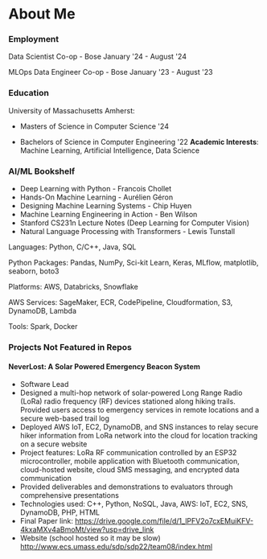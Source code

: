 # About Me

### Employment
  Data Scientist Co-op - Bose January '24 - August '24
  
  MLOps Data Engineer Co-op - Bose  January '23 - August '23

### Education

University of Massachusetts Amherst:

  - Masters of Science in Computer Science '24

  - Bachelors of Science in Computer Engineering '22
**Academic Interests**: Machine Learning, Artificial Intelligence, Data Science


### AI/ML Bookshelf
- Deep Learning with Python - Francois Chollet
- Hands-On Machine Learning - Aurélien Géron
- Designing Machine Learning Systems - Chip Huyen
- Machine Learning Engineering in Action - Ben Wilson
- Stanford CS231n Lecture Notes (Deep Learning for Computer Vision)
- Natural Language Processing with Transformers - Lewis Tunstall

Languages: Python, C/C++, Java, SQL

Python Packages: Pandas, NumPy, Sci-kit Learn, Keras, MLflow, matplotlib, seaborn, boto3

Platforms: AWS, Databricks, Snowflake

AWS Services: SageMaker, ECR, CodePipeline, Cloudformation, S3, DynamoDB, Lambda

Tools: Spark, Docker

### Projects Not Featured in Repos
#### NeverLost: A Solar Powered Emergency Beacon System
- Software Lead
- Designed a multi-hop network of solar-powered Long Range Radio (LoRa) radio frequency (RF) devices stationed along hiking trails.
Provided users access to emergency services in remote locations and a secure web-based trail log
- Deployed AWS IoT, EC2, DynamoDB, and SNS instances to relay secure hiker information from
LoRa network into the cloud for location tracking on a secure website
- Project features: LoRa RF communication controlled by an ESP32 microcontroller, mobile application with Bluetooth communication, cloud-hosted website, cloud SMS messaging, and encrypted data communication
- Provided deliverables and demonstrations to evaluators through comprehensive presentations
- Technologies used: C++, Python, NoSQL, Java, AWS: IoT, EC2, SNS, DynamoDB, PHP, HTML
- Final Paper link: https://drive.google.com/file/d/1_lPFV2o7cxEMuiKFV-4kxaMXv4aBmoMt/view?usp=drive_link
- Website (school hosted so it may be slow) http://www.ecs.umass.edu/sdp/sdp22/team08/index.html



